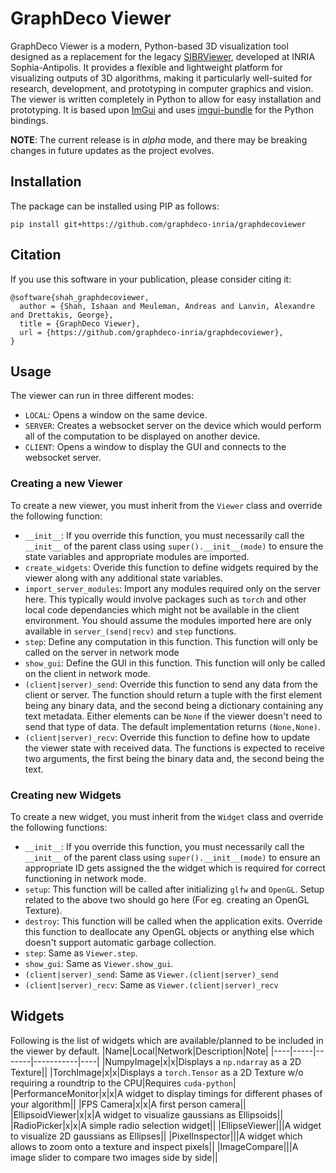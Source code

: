 # GraphDeco Viewer
GraphDeco Viewer is a modern, Python-based 3D visualization tool designed as a replacement for the legacy [SIBRViewer](https://sibr.gitlabpages.inria.fr/?page=index.html), developed at INRIA Sophia-Antipolis. It provides a flexible and lightweight platform for visualizing outputs of 3D algorithms, making it particularly well-suited for research, development, and prototyping in computer graphics and vision. The viewer is written completely in Python to allow for easy installation and prototyping. It is based upon [ImGui](https://github.com/ocornut/imgui) and uses [imgui-bundle](https://github.com/pthom/imgui_bundle) for the Python bindings.

**NOTE**: The current release is in *alpha* mode, and there may be breaking changes in future updates as the project evolves.

## Installation
The package can be installed using PIP as follows:
```
pip install git+https://github.com/graphdeco-inria/graphdecoviewer
```

## Citation
If you use this software in your publication, please consider citing it:
```
@software{shah_graphdecoviewer,
  author = {Shah, Ishaan and Meuleman, Andreas and Lanvin, Alexandre and Drettakis, George},
  title = {GraphDeco Viewer},
  url = {https://github.com/graphdeco-inria/graphdecoviewer},
}

```

## Usage
The viewer can run in three different modes:
- `LOCAL`: Opens a window on the same device.
- `SERVER`: Creates a websocket server on the device which would perform all of the computation to be displayed on another device.
- `CLIENT`: Opens a window to display the GUI and connects to the websocket server.

### Creating a new Viewer
To create a new viewer, you must inherit from the `Viewer` class and override the following function:
- `__init__`: If you override this function, you must necessarily call the `__init__` of the parent class using `super().__init__(mode)` to ensure the state variables and appropriate modules are imported.
- `create_widgets`: Overide this function to define widgets required by the viewer along with any additional state variables.
- `import_server_modules`: Import any modules required only on the server here. This typically would involve packages such as `torch` and other local code dependancies which might not be available in the client environment. You should assume the modules imported here are only available in `server_(send|recv)` and `step` functions.
- `step`: Define any computation in this function. This function will only be called on the server in network mode
- `show_gui`: Define the GUI in this function. This function will only be called on the client in network mode.
- `(client|server)_send`: Override this function to send any data from the client or server. The function should return a tuple with the first element being any binary data, and the second being a dictionary containing any text metadata. Either elements can be `None` if the viewer doesn't need to send that type of data. The default implementation returns `(None,None)`.
- `(client|server)_recv`: Override this function to define how to update the viewer state with received data. The functions is expected to receive two arguments, the first being the binary data and, the second being the text.

### Creating new Widgets
To create a new widget, you must inherit from the `Widget` class and override the following functions:
- `__init__`: If you override this function, you must necessarily call the `__init__` of the parent class using `super().__init__(mode)` to ensure an appropriate ID gets assigned the the widget which is required for correct functioning in network mode.
- `setup`: This function will be called after initializing `glfw` and `OpenGL`. Setup related to the above two should go here (For eg. creating an OpenGL Texture).
- `destroy`: This function will be called when the application exits. Override this function to deallocate any OpenGL objects or anything else which doesn't support automatic garbage collection.
- `step`: Same as `Viewer.step`.
- `show_gui`: Same as `Viewer.show_gui`.
- `(client|server)_send`: Same as `Viewer.(client|server)_send`
- `(client|server)_recv`: Same as `Viewer.(client|server)_recv`

## Widgets
Following is the list of widgets which are available/planned to be included in the viewer by default.
|Name|Local|Network|Description|Note|
|----|-----|-------|-----------|----|
|NumpyImage|x|x|Displays a `np.ndarray` as a 2D Texture||
|TorchImage|x|x|Displays a `torch.Tensor` as a 2D Texture w/o requiring a roundtrip to the CPU|Requires `cuda-python`|
|PerformanceMonitor|x|x|A widget to display timings for different phases of your algorithm||
|FPS Camera|x|x|A first person camera||
|EllipsoidViewer|x|x|A widget to visualize gaussians as Ellipsoids||
|RadioPicker|x|x|A simple radio selection widget||
|EllipseViewer|||A widget to visualize 2D gaussians as Ellipses||
|PixelInspector|||A widget which allows to zoom onto a texture and inspect pixels||
|ImageCompare|||A image slider to compare two images side by side||
